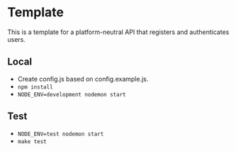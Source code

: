 # Template

This is a template for a platform-neutral API that registers and authenticates users. 

## Local
+ Create config.js based on config.example.js.
+ `npm install`
+ `NODE_ENV=development nodemon start`

## Test
+ `NODE_ENV=test nodemon start`
+ `make test`